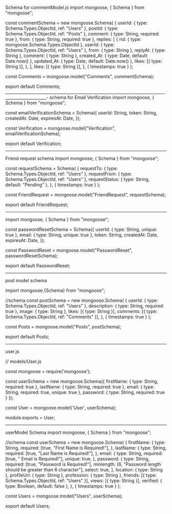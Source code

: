 Schema for commentModel.js
import mongoose, { Schema } from "mongoose";

const commentSchema = new mongoose.Schema(
  {
    userId: { type: Schema.Types.ObjectId, ref: "Users" },
    postId: { type: Schema.Types.ObjectId, ref: "Posts" },
    comment: { type: String, required: true },
    from: { type: String, required: true },
    replies: [
      {
        rid: { type: mongoose.Schema.Types.ObjectId },
        userId: { type: Schema.Types.ObjectId, ref: "Users" },
        from: { type: String },
        replyAt: { type: String },
        comment: { type: String },
        created_At: { type: Date, default: Date.now() },
        updated_At: { type: Date, default: Date.now() },
        likes: [{ type: String }],
      },
    ],
    likes: [{ type: String }],
  },
  { timestamps: true }
);

const Comments = mongoose.model("Comments", commentSchema);

export default Comments;
__________________________________________________________________________________________________-
schema for Email Verification
import mongoose, { Schema } from "mongoose";

const emailVerificationSchema = Schema({
  userId: String,
  token: String,
  createdAt: Date,
  expiresAt: Date,
});

const Verification = mongoose.model("Verification", emailVerificationSchema);

export default Verification;
__________________________________________________________________________________________________________
Friend request schema
import mongoose, { Schema } from "mongoose";

const requestSchema = Schema(
  {
    requestTo: { type: Schema.Types.ObjectId, ref: "Users" },
    requestFrom: { type: Schema.Types.ObjectId, ref: "Users" },
    requestStatus: { type: String, default: "Pending" },
  },
  { timestamps: true }
);

const FriendRequest = mongoose.model("FriendRequest", requestSchema);

export default FriendRequest;
_______________________________________________________________________________________________________________
import mongoose, { Schema } from "mongoose";

const passwordResetSchema = Schema({
  userId: { type: String, unique: true },
  email: { type: String, unique: true },
  token: String,
  createdAt: Date,
  expiresAt: Date,
});

const PasswordReset = mongoose.model("PasswordReset", passwordResetSchema);

export default PasswordReset;
_______________________________________________________________________________________________________________

post model schema

import mongoose,{Schema} from "mongoose";



//schema
const postSchema = new mongoose.Schema(
  {
    userId: { type: Schema.Types.ObjectId, ref: "Users" },
    description: { type: String, required: true },
    image: { type: String },
    likes: [{ type: String }],
    comments: [{ type: Schema.Types.ObjectId, ref: "Comments" }],
  },
  { timestamps: true }
);

const Posts = mongoose.model("Posts", postSchema);

export default Posts;
_______________________________________________________________________________________________________________
user.js

// models/User.js

const mongoose = require('mongoose');

const userSchema = new mongoose.Schema({
  firstName: {
    type: String,
    required: true
  },
  lastName: {
    type: String,
    required: true
  },
  email: {
    type: String,
    required: true,
    unique: true
  },
  password: {
    type: String,
    required: true
  }
});

const User = mongoose.model('User', userSchema);

module.exports = User;
___________________________________________________________________________________________________________
userModel Schema
import mongoose, { Schema } from "mongoose";

//schema
const userSchema = new mongoose.Schema(
  {
    firstName: {
      type: String,
      required: [true, "First Name is Required!"],
    },
    lastName: {
      type: String,
      required: [true, "Last Name is Required!"],
    },
    email: {
      type: String,
      required: [true, " Email is Required!"],
      unique: true,
    },
    password: {
      type: String,
      required: [true, "Password is Required!"],
      minlength: [6, "Password length should be greater than 6 character"],
      select: true,
    },
    location: { type: String },
    profileUrl: { type: String },
    profession: { type: String },
    friends: [{ type: Schema.Types.ObjectId, ref: "Users" }],
    views: [{ type: String }],
    verified: { type: Boolean, default: false },
  },
  { timestamps: true }
);

const Users = mongoose.model("Users", userSchema);

export default Users;


